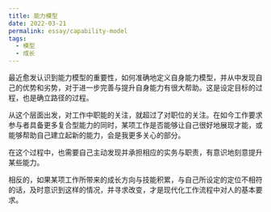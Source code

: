 ```yaml
---
title: 能力模型
date: 2022-03-21
permalink: essay/capability-model
tags:
  - 模型
  - 成长
---
```

最近愈发认识到能力模型的重要性，如何准确地定义自身能力模型，并从中发现自己的优势和劣势，对于进一步完善与提升自身能力有很大帮助。这是设定目标的过程，也是确立路径的过程。

从这个层面出发，对工作中职能的关注，就超过了对职位的关注。在如今工作要求参与者具备更多复合型能力的同时，某项工作是否能够让自己很好地展现才能，或能够帮助自己建立起新的能力，会是我更多关心的部分。

在这个过程中，也需要自己主动发现并承担相应的实务与职责，有意识地刻意提升某些能力。

相反的，如果某项工作所带来的成长方向与技能积累，与自己所设定的定位不相符的话，及时意识到这样的情况，并寻求改变，才是现代化工作流程中对人的基本要求。

